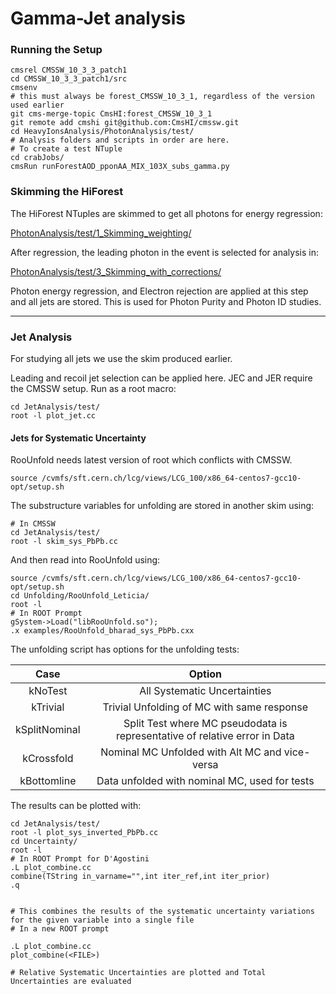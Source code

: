 # Gamma-Jet analysis 

### Running the Setup
```
cmsrel CMSSW_10_3_3_patch1
cd CMSSW_10_3_3_patch1/src
cmsenv
# this must always be forest_CMSSW_10_3_1, regardless of the version used earlier
git cms-merge-topic CmsHI:forest_CMSSW_10_3_1
git remote add cmshi git@github.com:CmsHI/cmssw.git
cd HeavyIonsAnalysis/PhotonAnalysis/test/
# Analysis folders and scripts in order are here. 
# To create a test NTuple
cd crabJobs/
cmsRun runForestAOD_pponAA_MIX_103X_subs_gamma.py
```

### Skimming the HiForest

The HiForest NTuples are skimmed to get all photons for energy regression:

[PhotonAnalysis/test/1\_Skimming\_weighting/](PhotonAnalysis/test/1_Skimming_weighting/)

After regression, the leading photon in the event is selected for analysis in:

[PhotonAnalysis/test/3\_Skimming\_with\_corrections/](PhotonAnalysis/test/3_Skimming_with_corrections/)

Photon energy regression, and Electron rejection are applied at this step and all jets are stored. 
This is used for Photon Purity and Photon ID studies.

---
### Jet Analysis

For studying all jets we use the skim produced earlier. 

Leading and recoil jet selection can be applied here.
JEC and JER require the CMSSW setup. Run as a root macro:
```
cd JetAnalysis/test/
root -l plot_jet.cc
```

#### Jets for Systematic Uncertainty

RooUnfold needs latest version of root which conflicts with CMSSW. 
```
source /cvmfs/sft.cern.ch/lcg/views/LCG_100/x86_64-centos7-gcc10-opt/setup.sh
```

The substructure variables for unfolding are stored in another skim using:

```
# In CMSSW
cd JetAnalysis/test/
root -l skim_sys_PbPb.cc
```

And then read into RooUnfold using:

```
source /cvmfs/sft.cern.ch/lcg/views/LCG_100/x86_64-centos7-gcc10-opt/setup.sh
cd Unfolding/RooUnfold_Leticia/
root -l 
# In ROOT Prompt 
gSystem->Load("libRooUnfold.so");
.x examples/RooUnfold_bharad_sys_PbPb.cxx
```

The unfolding script has options for the unfolding tests:

|Case|Option|
|:--:|:---:|
|kNoTest | All Systematic Uncertainties|
|kTrivial| Trivial Unfolding of MC with same response|
|kSplitNominal| Split Test where MC pseudodata is representative of relative error in Data|
|kCrossfold   | Nominal MC Unfolded with Alt MC and vice-versa|
|kBottomline  | Data unfolded with nominal MC, used for tests|

The results can be plotted with:
```
cd JetAnalysis/test/
root -l plot_sys_inverted_PbPb.cc
cd Uncertainty/ 
root -l
# In ROOT Prompt for D'Agostini 
.L plot_combine.cc
combine(TString in_varname="",int iter_ref,int iter_prior)
.q


# This combines the results of the systematic uncertainty variations for the given variable into a single file
# In a new ROOT prompt

.L plot_combine.cc
plot_combine(<FILE>)

# Relative Systematic Uncertainties are plotted and Total Uncertainties are evaluated
``` 





